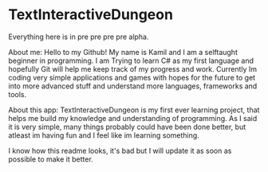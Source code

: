# TextInteractiveDungeon
Everything here is in pre pre pre pre alpha.

About me:
  Hello to my Github! My name is Kamil and I am a selftaught beginner in programming. I am Trying to learn C# as my first language and hopefully Git will help me keep track of my progress and work.
Currently Im coding very simple applications and games with hopes for the future to get into more advanced stuff and understand more languages, frameworks and tools.

About this app:
  TextInteractiveDungeon is my first ever learning project, that helps me build my knowledge and understanding of programming. As I said it is very simple, many things probably
could have been done better, but atleast im having fun and I feel like im learning something.



I know how this readme looks, it's bad but I will update it as soon as possible to make it better.
